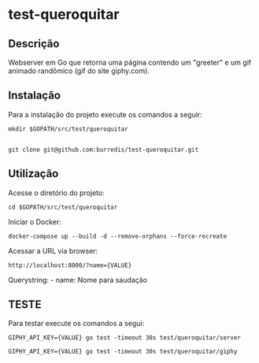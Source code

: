 # test-queroquitar

## Descrição
Webserver em Go que retorna uma página contendo um "greeter" e um gif animado randômico (gif do site giphy.com).

## Instalação
Para a instalação do projeto execute os comandos a seguir:

    mkdir $GOPATH/src/test/queroquitar


    git clone git@github.com:burredis/test-queroquitar.git

## Utilização
Acesse o diretório do projeto:

    cd $GOPATH/src/test/queroquitar

Iniciar o Docker:

    docker-compose up --build -d --remove-orphans --force-recreate

Acessar a URL via browser:

    http://localhost:8000/?name={VALUE}

  Querystring:
    - name: Nome para saudação

## TESTE
Para testar execute os comandos a segui:

    GIPHY_API_KEY={VALUE} go test -timeout 30s test/queroquitar/server

    GIPHY_API_KEY={VALUE} go test -timeout 30s test/queroquitar/giphy